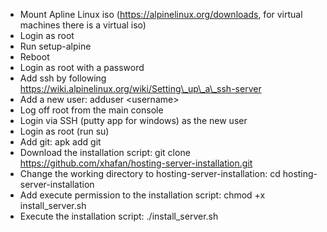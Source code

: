 * Mount Apline Linux iso (https://alpinelinux.org/downloads, for virtual machines there is a virtual iso)
* Login as root
* Run setup-alpine
* Reboot
* Login as root with a password
* Add ssh by following https://wiki.alpinelinux.org/wiki/Setting\_up\_a\_ssh-server
* Add a new user: adduser <username\>
* Log off root from the main console  
* Login via SSH (putty app for windows) as the new user
* Login as root (run su)
* Add git: apk add git
* Download the installation script: git clone https://github.com/xhafan/hosting-server-installation.git
* Change the working directory to hosting-server-installation: cd hosting-server-installation
* Add execute permission to the installation script: chmod +x install_server.sh
* Execute the installation script: ./install_server.sh
